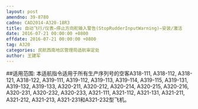 ```yaml
---
layout: post
amendno: 39-8780
cadno: CAD2014-A320-18R3
title: 自动飞行/仪表–停止方向舵输入警告(StopRudderInputWarning)–安装/激活
date: 2016-07-21 00:00:00 +0800
effdate: 2016-07-21 00:00:00 +0800
tag: A320
categories: 民航西南地区管理局适航审定处
author: 王建军
---
```


##适用范围:
本适航指令适用于所有生产序列号的空客A318-111, A318-112, A318-121, A318-122, A319-111, A319-112, A319-113, A319-114, A319-115, A319-131, A319-132, A319-133, A320-211, A320-212, A320-214, A320-215, A320-216, A320-231, A320-232, A320-233, A321-111, A321-112, A321-131, A321-211, A321-212, A321-213, A321-231和A321-232型飞机。

